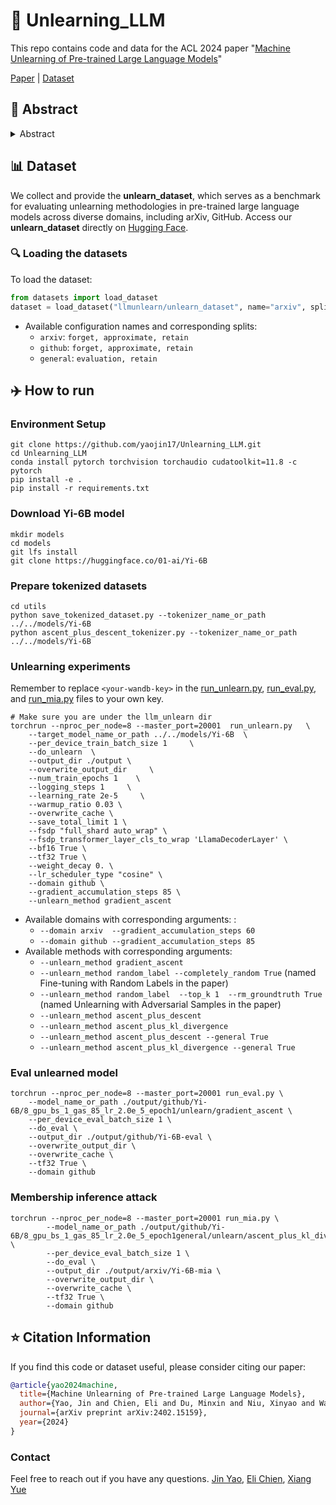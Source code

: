 # 🤖 Unlearning_LLM
This repo contains code and data for the ACL 2024 paper "[Machine Unlearning of Pre-trained Large Language Models](https://arxiv.org/abs/2402.15159)"

[Paper](https://arxiv.org/pdf/2402.15159.pdf) | [Dataset](https://huggingface.co/datasets/llmunlearn/unlearn_dataset)


## 🌟 Abstract

<details><summary>Abstract</summary>

This study investigates the concept of the `right to be forgotten' within the context of large language models (LLMs). We explore machine unlearning as a pivotal solution, with a focus on pre-trained models--a notably under-researched area. Our research delineates a comprehensive framework for machine unlearning in pre-trained LLMs, encompassing a critical analysis of seven diverse unlearning methods. Through rigorous evaluation using curated datasets from arXiv, books, and GitHub, we establish a robust benchmark for unlearning performance, demonstrating that these methods are over $10^5$ times more computationally efficient than retraining. Our results show that integrating gradient ascent with gradient descent on in-distribution data improves hyperparameter robustness. We also provide detailed guidelines for efficient hyperparameter tuning in the unlearning process. Our findings advance the discourse on ethical AI practices, offering substantive insights into the mechanics of machine unlearning for pre-trained LLMs and underscoring the potential for responsible AI development.

</details>

## 📊 Dataset
We collect and provide the **unlearn_dataset**, which serves as a benchmark for evaluating unlearning methodologies in pre-trained large language models across diverse domains, including arXiv, GitHub. Access our **unlearn_dataset** directly on [Hugging Face](https://huggingface.co/datasets/llmunlearn/unlearn_dataset).

### 🔍 Loading the datasets

To load the dataset:

```python
from datasets import load_dataset
dataset = load_dataset("llmunlearn/unlearn_dataset", name="arxiv", split="forget")
```
* Available configuration names and corresponding splits:
  - `arxiv`: `forget, approximate, retain`
  - `github`: `forget, approximate, retain`
  - `general`: `evaluation, retain`

## ✈️ How to run
### Environment Setup
```
git clone https://github.com/yaojin17/Unlearning_LLM.git
cd Unlearning_LLM
conda install pytorch torchvision torchaudio cudatoolkit=11.8 -c pytorch
pip install -e .
pip install -r requirements.txt
```
### Download Yi-6B model
```
mkdir models
cd models
git lfs install
git clone https://huggingface.co/01-ai/Yi-6B
```
### Prepare tokenized datasets
```
cd utils
python save_tokenized_dataset.py --tokenizer_name_or_path ../../models/Yi-6B
python ascent_plus_descent_tokenizer.py --tokenizer_name_or_path ../../models/Yi-6B
```
### Unlearning experiments
Remember to replace `<your-wandb-key>` in the [run_unlearn.py](llm_unlearn/run_unlearn.py#L90), [run_eval.py](llm_unlearn/run_eval.py#L84), and [run_mia.py](llm_unlearn/run_mia.py#L85) files to your own key. 
```
# Make sure you are under the llm_unlearn dir
torchrun --nproc_per_node=8 --master_port=20001  run_unlearn.py   \
    --target_model_name_or_path ../../models/Yi-6B  \
    --per_device_train_batch_size 1     \
    --do_unlearn  \
    --output_dir ./output \
    --overwrite_output_dir     \
    --num_train_epochs 1    \
    --logging_steps 1     \
    --learning_rate 2e-5     \
    --warmup_ratio 0.03 \
    --overwrite_cache \
    --save_total_limit 1 \
    --fsdp "full_shard auto_wrap" \
    --fsdp_transformer_layer_cls_to_wrap 'LlamaDecoderLayer' \
    --bf16 True \
    --tf32 True \
    --weight_decay 0. \
    --lr_scheduler_type "cosine" \
    --domain github \
    --gradient_accumulation_steps 85 \
    --unlearn_method gradient_ascent 
  ```
- Available domains with corresponding arguments: : 
  - `--domain arxiv  --gradient_accumulation_steps 60 `
  - `--domain github --gradient_accumulation_steps 85 `
- Available methods with corresponding arguments: 
  - `--unlearn_method gradient_ascent `
  - `--unlearn_method random_label --completely_random True` (named Fine-tuning with Random Labels in the paper)
  - `--unlearn_method random_label  --top_k 1  --rm_groundtruth True ` (named Unlearning with Adversarial Samples in the paper)
  - `--unlearn_method ascent_plus_descent`
  - `--unlearn_method ascent_plus_kl_divergence`
  - `--unlearn_method ascent_plus_descent --general True`
  - `--unlearn_method ascent_plus_kl_divergence --general True`

### Eval unlearned model
```
torchrun --nproc_per_node=8 --master_port=20001 run_eval.py \
    --model_name_or_path ./output/github/Yi-6B/8_gpu_bs_1_gas_85_lr_2.0e_5_epoch1/unlearn/gradient_ascent \
    --per_device_eval_batch_size 1 \
    --do_eval \
    --output_dir ./output/github/Yi-6B-eval \
    --overwrite_output_dir \
    --overwrite_cache \
    --tf32 True \
    --domain github
```
### Membership inference attack
```
torchrun --nproc_per_node=8 --master_port=20001 run_mia.py \
        --model_name_or_path ./output/github/Yi-6B/8_gpu_bs_1_gas_85_lr_2.0e_5_epoch1general/unlearn/ascent_plus_kl_divergence \
        --per_device_eval_batch_size 1 \
        --do_eval \
        --output_dir ./output/arxiv/Yi-6B-mia \
        --overwrite_output_dir \
        --overwrite_cache \
        --tf32 True \
        --domain github
```


## ⭐ Citation Information

If you find this code or dataset useful, please consider citing our paper:

```bib
@article{yao2024machine,
  title={Machine Unlearning of Pre-trained Large Language Models},
  author={Yao, Jin and Chien, Eli and Du, Minxin and Niu, Xinyao and Wang, Tianhao and Cheng, Zezhou and Yue, Xiang},
  journal={arXiv preprint arXiv:2402.15159},
  year={2024}
}
```

### Contact
Feel free to reach out if you have any questions. [Jin Yao](mailto:rry4fg@virginia.edu), [Eli Chien](mailto:ichien6@gatech.edu), [Xiang Yue](mailto:yue.149@osu.edu)
